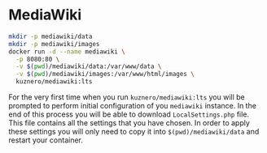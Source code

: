 # MediaWiki

```bash
mkdir -p mediawiki/data
mkdir -p mediawiki/images
docker run -d --name mediawiki \
  -p 8080:80 \
  -v $(pwd)/mediawiki/data:/var/www/data \
  -v $(pwd)/mediawiki/images:/var/www/html/images \
  kuznero/mediawiki:lts
```

For the very first time when you run `kuznero/mediawiki:lts` you will be
prompted to perform initial configuration of you `mediawiki` instance. In the
end of this process you will be able to download `LocalSettings.php` file. This
file contains all the settings that you have chosen. In order to apply these
settings you will only need to copy it into `$(pwd)/mediawiki/data` and restart
your container.
